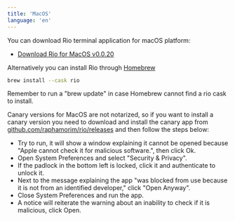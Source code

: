 ```yaml
---
title: 'MacOS'
language: 'en'
---
```


You can download Rio terminal application for macOS platform:

- [Download Rio for MacOS v0.0.20](https://github.com/raphamorim/rio/releases/download/v0.0.20/Rio-v0.0.20.dmg)

Alternatively you can install Rio through [Homebrew](https://brew.sh/)

```bash
brew install --cask rio
```

Remember to run a "brew update" in case Homebrew cannot find a rio cask to install.

Canary versions for MacOS are not notarized, so if you want to install a canary version you need to download and install the canary app from [github.com/raphamorim/rio/releases](https://github.com/raphamorim/rio/releases) and then follow the steps below:

- Try to run, it will show a window explaining it cannot be opened because "Apple cannot check it for malicious software.", then click Ok.
- Open System Preferences and select "Security & Privacy".
- If the padlock in the bottom left is locked, click it and authenticate to unlock it.
- Next to the message explaining the app "was blocked from use because it is not from an identified developer," click "Open Anyway".
- Close System Preferences and run the app.
- A notice will reiterate the warning about an inability to check if it is malicious, click Open.
